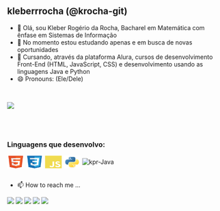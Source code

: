 ## kleberrrocha (@krocha-git)

- 👋 Olá, sou Kleber Rogério da Rocha, Bacharel em Matemática com ênfase em Sistemas de Informação
- 👀 No momento estou estudando apenas e em busca de novas oportunidades
- 🌱 Cursando, através da plataforma Alura, cursos de desenvolvimento Front-End (HTML, JavaScript, CSS) e desenvolvimento usando as linguagens Java e Python
- 😄 Pronouns: (Ele/Dele)

##

<div>
  <br>
  <a href="https://github.com/krocha-git"></a>
  <img height="360em" src="https://github-readme-stats.vercel.app/api/top-langs/?username=krocha-git&layout=pie">
  <br>
</div>

##

<div style="display: inline_block"><br>
  <h3>Linguagens que desenvolvo:</h3>
  <img align="center" alt="kpr-HTML" height="30" width="40" src="https://raw.githubusercontent.com/devicons/devicon/master/icons/html5/html5-original.svg">
  <img align="center" alt="kpr-CSS" height="30" width="40" src="https://raw.githubusercontent.com/devicons/devicon/master/icons/css3/css3-original.svg">
  <img align="center" alt="kpr-Js" height="30" width="40" src="https://raw.githubusercontent.com/devicons/devicon/master/icons/javascript/javascript-plain.svg">
  <img align="center" alt="kpr-Python" height="30" width="40" src="https://raw.githubusercontent.com/devicons/devicon/master/icons/python/python-original.svg">
  <img align="center" alt="kpr-Java" height="30" width="40" src="https://cdn.jsdelivr.net/gh/devicons/devicon@latest/icons/java/java-original.svg">
</div>

##

- 📫 How to reach me ...
<div> 
  <a href="https://www.linkedin.com/in/kleber-rocha-7846456" target="_blank"><img src="https://img.shields.io/badge/-LinkedIn-%230077B5?style=for-the-badge&logo=linkedin&logoColor=white" target="_blank"></a> 
  <a href="mailto:kleberrrocha@gmail.com"><img src="https://img.shields.io/badge/-Gmail-%23333?style=for-the-badge&logo=gmail&logoColor=white" target="_blank"></a>
  <a href="https://www.facebook.com/kleber.rocha.188"><img src="https://img.shields.io/badge/Facebook-1877F2?style=for-the-badge&logo=facebook&logoColor=white" target="_blank"></a>
  <a href="https://www.instagram.com/kleber7rocha/" target="_blank"><img src="https://img.shields.io/badge/-Instagram-%23E4405F?style=for-the-badge&logo=instagram&logoColor=white" target="_blank"></a>
  <a href="https://wa.me/5511994428084"><img src="https://img.shields.io/badge/WhatsApp-25D366?style=for-the-badge&logo=whatsapp&logoColor=white" target="_blank"></a>
</div>
